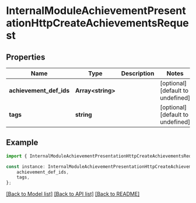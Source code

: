 # InternalModuleAchievementPresentationHttpCreateAchievementsRequest


## Properties

Name | Type | Description | Notes
------------ | ------------- | ------------- | -------------
**achievement_def_ids** | **Array&lt;string&gt;** |  | [optional] [default to undefined]
**tags** | **string** |  | [optional] [default to undefined]

## Example

```typescript
import { InternalModuleAchievementPresentationHttpCreateAchievementsRequest } from 'not-games-sdk-public';

const instance: InternalModuleAchievementPresentationHttpCreateAchievementsRequest = {
    achievement_def_ids,
    tags,
};
```

[[Back to Model list]](../README.md#documentation-for-models) [[Back to API list]](../README.md#documentation-for-api-endpoints) [[Back to README]](../README.md)
